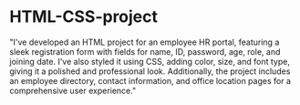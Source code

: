 # HTML-CSS-project

"I've developed an HTML project for an employee HR portal, featuring a sleek registration form with fields for name, ID, password, age, role, and joining date. I've also styled it using CSS, adding color, size, and font type, giving it a polished and professional look. Additionally, the project includes an employee directory, contact information, and office location pages for a comprehensive user experience."
